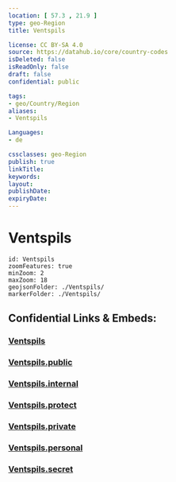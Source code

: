 ```yaml
---
location: [ 57.3 , 21.9 ] 
type: geo-Region
title: Ventspils

license: CC BY-SA 4.0
source: https://datahub.io/core/country-codes
isDeleted: false
isReadOnly: false
draft: false
confidential: public

tags:
- geo/Country/Region
aliases:
- Ventspils

Languages:
- de

cssclasses: geo-Region
publish: true
linkTitle: 
keywords: 
layout: 
publishDate: 
expiryDate: 
---
```


# Ventspils

```leaflet
id: Ventspils
zoomFeatures: true 
minZoom: 2 
maxZoom: 18
geojsonFolder: ./Ventspils/
markerFolder: ./Ventspils/
```


## Confidential Links & Embeds: 

### [Ventspils](/_Standards/Earth/Continent/Europe/Europe~North/Latvia/Regions~Latvia/Kurzeme/counties~Kurzeme/Ventspils.md) 

### [Ventspils.public](/_public/Earth/Continent/Europe/Europe~North/Latvia/Regions~Latvia/Kurzeme/counties~Kurzeme/Ventspils.public.md) 

### [Ventspils.internal](/_internal/Earth/Continent/Europe/Europe~North/Latvia/Regions~Latvia/Kurzeme/counties~Kurzeme/Ventspils.internal.md) 

### [Ventspils.protect](/_protect/Earth/Continent/Europe/Europe~North/Latvia/Regions~Latvia/Kurzeme/counties~Kurzeme/Ventspils.protect.md) 

### [Ventspils.private](/_private/Earth/Continent/Europe/Europe~North/Latvia/Regions~Latvia/Kurzeme/counties~Kurzeme/Ventspils.private.md) 

### [Ventspils.personal](/_personal/Earth/Continent/Europe/Europe~North/Latvia/Regions~Latvia/Kurzeme/counties~Kurzeme/Ventspils.personal.md) 

### [Ventspils.secret](/_secret/Earth/Continent/Europe/Europe~North/Latvia/Regions~Latvia/Kurzeme/counties~Kurzeme/Ventspils.secret.md)

